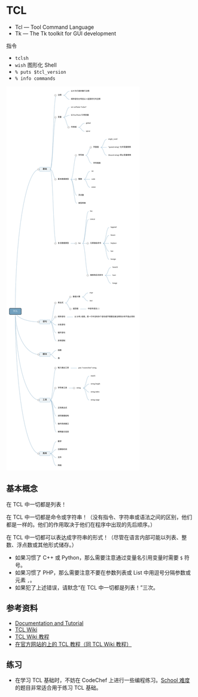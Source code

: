 # TCL

- Tcl — Tool Command Language
- Tk — The Tk toolkit for GUI development

指令

- `tclsh`
- `wish` 图形化 Shell
- `% puts $tcl_version`
- `% info commands`

![TCL 编程语言导图](general.svg)

## 基本概念

在 TCL 中一切都是列表！

在 TCL 中一切都是命令或字符串！（没有指令、字符串或语法之间的区别，他们都是一样的。他们的作用取决于他们在程序中出现的先后顺序。）

在 TCL 中一切都可以表达成字符串的形式！（尽管在语言内部可能以列表、整数、浮点数或其他形式储存。）

- 如果习惯了 C++ 或 Python，那么需要注意通过变量名引用变量时需要 `$` 符号。
- 如果习惯了 PHP，那么需要注意不要在参数列表或 List 中用逗号分隔参数或元素 `,`。
- 如果犯了上述错误，请默念“在 TCL 中一切都是列表！”三次。

## 参考资料

- [Documentation and Tutorial](https://core.tcl-lang.org/docs.html)
- [TCL Wiki](https://wiki.tcl-lang.org/welcome)
- [TCL Wiki 教程](https://wiki.tcl-lang.org/page/Tcl+Tutorial+Lesson+0)
- [在官方网站的上的 TCL 教程（同 TCL Wiki 教程）](https://www.tcl.tk/man/tcl8.5/tutorial/tcltutorial.html)

## 练习

- 在学习 TCL 基础时，不妨在 CodeChef 上进行一些编程练习。[School 难度](https://www.codechef.com/problems/school/)的题目非常适合用于练习 TCL 基础。
